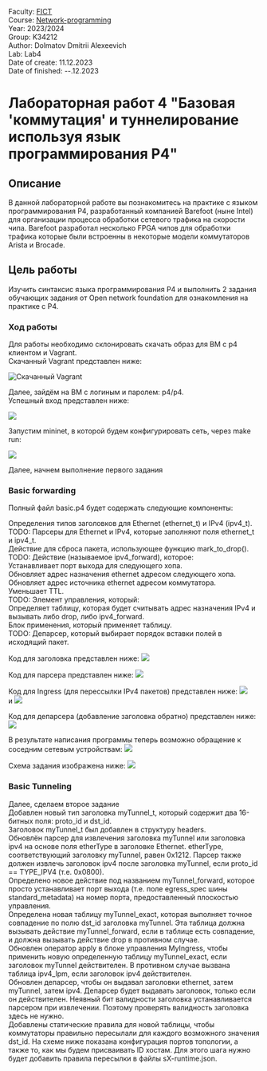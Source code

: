 Faculty: [FICT](https://fict.itmo.ru)  
Course: [Network-programming](https://itmo-ict-faculty.github.io/network-programming/)   
Year: 2023/2024  
Group: K34212  
Author: Dolmatov Dmitrii Alexeevich  
Lab: Lab4    
Date of create: 11.12.2023  
Date of finished: --.12.2023  

# Лабораторная работ 4 "Базовая 'коммутация' и туннелирование используя язык программирования P4"  
## Описание  
В данной лабораторной работе вы познакомитесь на практике с языком программирования P4, разработанный компанией Barefoot (ныне Intel) для организации процесса обработки сетевого трафика на скорости чипа. Barefoot разработал несколько FPGA чипов для обработки трафика которые были встроенны в некоторые модели коммутаторов Arista и Brocade.   
## Цель работы  
Изучить синтаксис языка программирования P4 и выполнить 2 задания обучающих задания от Open network foundation для ознакомления на практике с P4.    
### Ход работы  
Для работы необходимо склонировать скачать образ для ВМ с p4 клиентом и Vagrant.  
Скачанный Vagrant представлен ниже:

![Скачанный Vagrant](https://github.com/DimbikeY/2023_2024-network_programming-k34212-dolmatov_d_a/blob/main/lab4/resources/Снимок%20экрана%202023-12-06%20233809.png)  

Далее, зайдём на ВМ с логиным и паролем: p4/p4.  
Успешный вход представлен ниже:

![](https://github.com/DimbikeY/2023_2024-network_programming-k34212-dolmatov_d_a/blob/main/lab4/resources/Снимок%20экрана%202023-12-11%20115613.png)  

Запустим mininet, в которой будем конфигурировать сеть, через make run:  

![](https://github.com/DimbikeY/2023_2024-network_programming-k34212-dolmatov_d_a/blob/main/lab4/resources/Снимок%20экрана%202023-12-11%20120731.png)  

Далее, начнем выполнение первого задания

### Basic forwarding  
Полный файл basic.p4 будет содержать следующие компоненты:  

Определения типов заголовков для Ethernet (ethernet_t) и IPv4 (ipv4_t).  
TODO: Парсеры для Ethernet и IPv4, которые заполняют поля ethernet_t и ipv4_t.  
Действие для сброса пакета, использующее функцию mark_to_drop().  
TODO: Действие (называемое ipv4_forward), которое:  
Устанавливает порт выхода для следующего хопа.  
Обновляет адрес назначения ethernet адресом следующего хопа.  
Обновляет адрес источника ethernet адресом коммутатора.  
Уменьшает TTL.  
TODO: Элемент управления, который:  
Определяет таблицу, которая будет считывать адрес назначения IPv4 и вызывать либо drop, либо ipv4_forward.  
Блок применения, который применяет таблицу.  
TODO: Депарсер, который выбирает порядок вставки полей в исходящий пакет.  

Код для заголовка представлен ниже:
![](https://github.com/DimbikeY/2023_2024-network_programming-k34212-dolmatov_d_a/blob/main/lab4/resources/Снимок%20экрана%202023-12-11%20123726.png)  

Код для парсера представлен ниже:
![](https://github.com/DimbikeY/2023_2024-network_programming-k34212-dolmatov_d_a/blob/main/lab4/resources/Снимок%20экрана%202023-12-11%20123759.png)  

Код для Ingress (для перессылки IPv4 пакетов) представлен ниже:
![](https://github.com/DimbikeY/2023_2024-network_programming-k34212-dolmatov_d_a/blob/main/lab4/resources/Снимок%20экрана%202023-12-11%20123851.png)  
и
![](https://github.com/DimbikeY/2023_2024-network_programming-k34212-dolmatov_d_a/blob/main/lab4/resources/Снимок%20экрана%202023-12-11%20123910.png)  

Код для депарсера (добавление заголовка обратно) представлен ниже:
![](https://github.com/DimbikeY/2023_2024-network_programming-k34212-dolmatov_d_a/blob/main/lab4/resources/Снимок%20экрана%202023-12-11%20123920.png)  

В результате написания программы теперь возможно обращение к соседним сетевым устройствам:
![](https://github.com/DimbikeY/2023_2024-network_programming-k34212-dolmatov_d_a/blob/main/lab4/resources/Снимок%20экрана%202023-12-11%20120808.png)  

Схема задания изображена ниже:
![](https://github.com/DimbikeY/2023_2024-network_programming-k34212-dolmatov_d_a/blob/main/lab4/resources/16.png)  

### Basic Tunneling  
Далее, сделаем второе задание  
Добавлен новый тип заголовка myTunnel_t, который содержит два 16-битных поля: proto_id и dst_id.  
Заголовок myTunnel_t был добавлен в структуру headers.  
Обновлён парсер для извлечения заголовка myTunnel или заголовка ipv4 на основе поля etherType в заголовке Ethernet. etherType, соответствующий заголовку myTunnel, равен 0x1212. Парсер также должен извлечь заголовок ipv4 после заголовка myTunnel, если proto_id == TYPE_IPV4 (т.е. 0x0800).  
Определено новое действие под названием myTunnel_forward, которое просто устанавливает порт выхода (т.е. поле egress_spec шины standard_metadata) на номер порта, предоставленный плоскостью управления.  
Определена новая таблицу myTunnel_exact, которая выполняет точное совпадение по полю dst_id заголовка myTunnel. Эта таблица должна вызывать действие myTunnel_forward, если в таблице есть совпадение, и должна вызывать действие drop в противном случае.  
Обновлен оператор apply в блоке управления MyIngress, чтобы применить новую определенную таблицу myTunnel_exact, если заголовок myTunnel действителен. В противном случае вызвана таблица ipv4_lpm, если заголовок ipv4 действителен.  
Обновлен депарсер, чтобы он выдавал заголовки ethernet, затем myTunnel, затем ipv4. Депарсер будет выдавать заголовок, только если он действителен. Неявный бит валидности заголовка устанавливается парсером при извлечении. Поэтому проверять валидность заголовка здесь не нужно.  
Добавлены статические правила для новой таблицы, чтобы коммутаторы правильно пересылали для каждого возможного значения dst_id. На схеме ниже показана конфигурация портов топологии, а также то, как мы будем присваивать ID хостам. Для этого шага нужно будет добавить правила пересылки в файлы sX-runtime.json.  
